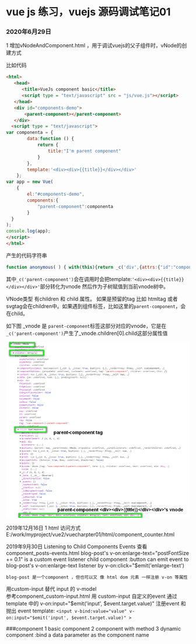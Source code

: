 # vue js 练习，vuejs 源码调试笔记01

### 2020年6月29日

1 增加vNodeAndComponent.html ，用于调试vuejs的父子组件时，vNode的创建方式

比如代码

```html
<html>
   <head>
      <title>VueJs component basic</title>
      <script type = "text/javascript" src = "js/vue.js"></script>
   </head>
   <div id="components-demo">
       <parent-component></parent-component>
   </div>
  <script type = "text/javascript">
var componenta = {
        data:function () {
            return {
                title:"I'm parent component"
            }
        },
        template:'<div><div>{{title}}</div></div>'
    };
var app = new Vue(
    {
        el:"#components-demo",
        components:{
            "parent-component":componenta
        }
  }
);
console.log(app);
</script>
</html>
```

产生的代码字符串

```javascript
function anonymous( ) { with(this){return _c('div',{attrs:{"id":"components-demo"}},[_c('parent-component')],1)} }
```

其中`_c('parent-component')`会在调用时会把template:`'<div><div>{{title}}</div></div>'`部分转化为vnode 然后作为子树赋值到当前vnode树中。

VNode类型 有children 和 child 属性。 如果是预留的tag 比如 htmltag 或者 svgtag会在children中。如果遇到组件标签，比如这里的`parent-component`，会在child。

如下图 _vnode 是 `parent-component`标签这部分对应的vnode，它是在`_c('parent-component')`产生了_vnode.children[0].child这部分属性值

![](imgs\2020-06-29_184646.png)





2019年12月16日
1 html 访问方式 
    E:/work/myproject/vue2/vuecharpter01/html/component_counter.html


2019年9月30日
Listening to Child Components Events
    查看 component_posts-events.html
    blog-post's v-on:enlarge-text="postFontSize += 0.1" is a custom event listener
    child component :button can emit event  to blog-post's v-on:enlarge-text listener  by v-on:click="$emit('enlarge-text')

    blog-post 是一个component ，但也可以又 像 html dom 元素 一样注册 v-on 等属性

用custom-input 替代 input 的 v-model  
    参考component_custom-input.html
        用 custom-input 自定义的event 通过  template 中的 v-on:input="$emit('input', $event.target.value)" 注册event 和 抛出 event
        <custom-input
            v-bind:value="searchText"
            v-on:input="searchText = $event"
          ></custom-input>
        template: `
            <input
            v-bind:value="value"
            v-on:input="$emit('input', $event.target.value)"
            >
        `          


###component 
1 basic component
2 component with method
3 dynamic component   :bind a data parameter as the component name

